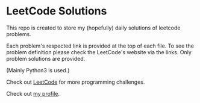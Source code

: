 # LeetCode Solutions

This repo is created to store my (hopefully) daily solutions of leetcode problems.

Each problem's respected link is provided at the top of each file. To see the problem definition please check the LeetCode's website via the links. Only problem solutions are provided.

(Mainly Python3 is used.)

Check out [LeetCode](https://leetcode.com) for more programming challenges.

Check out [my profile](https://leetcode.com/FurkanKovankaya/).
